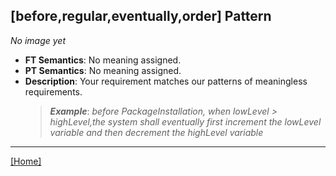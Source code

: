 ## [before,regular,eventually,order] Pattern
_No image yet_
 * **FT Semantics**: No meaning assigned.
 * **PT Semantics**: No meaning assigned.
 * **Description**: Your requirement matches our patterns of meaningless requirements.
   > **_Example_**: _before PackageInstallation,  when lowLevel > highLevel,the system shall eventually first  increment the lowLevel variable and then  decrement the highLevel variable_   
***
[[Home]](../semantics.md)